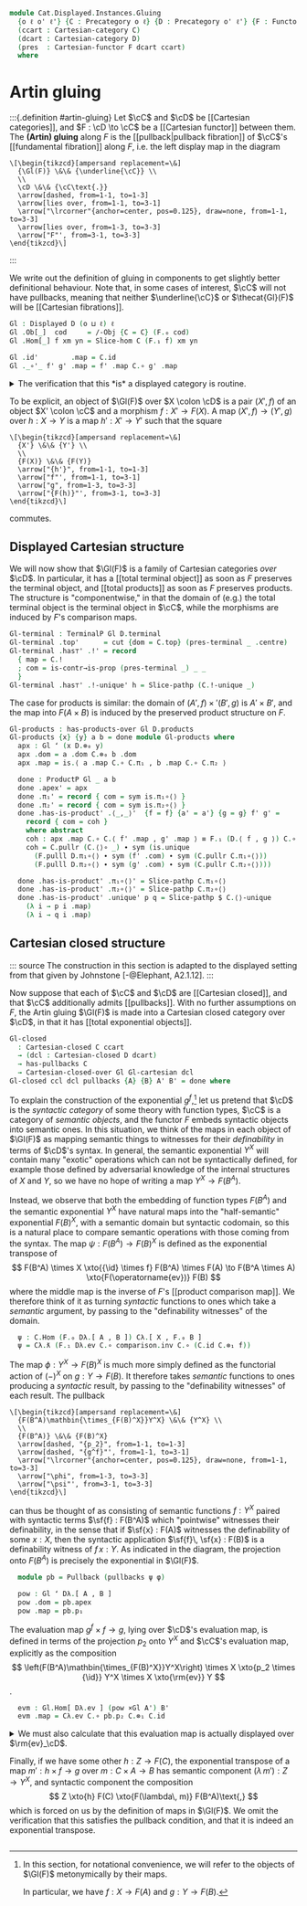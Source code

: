 <!--
```agda
open import Cat.Displayed.Diagram.Total.Exponential
open import Cat.Displayed.Diagram.Total.Terminal
open import Cat.Displayed.Diagram.Total.Product
open import Cat.Displayed.Instances.Slice
open import Cat.Diagram.Exponential
open import Cat.Instances.Product
open import Cat.Diagram.Pullback
open import Cat.Diagram.Terminal
open import Cat.Diagram.Product
open import Cat.Instances.Slice
open import Cat.Displayed.Base
open import Cat.Cartesian
open import Cat.Prelude

import Cat.Functor.Bifunctor as Bifunctor
import Cat.Functor.Reasoning as Fr
import Cat.Reasoning

open Cartesian-closed
open is-exponential
open Exponential
open is-product
open Terminal
open Product
```
-->

```agda
module Cat.Displayed.Instances.Gluing
  {o ℓ o' ℓ'} {C : Precategory o ℓ} {D : Precategory o' ℓ'} {F : Functor D C}
  (ccart : Cartesian-category C)
  (dcart : Cartesian-category D)
  (pres  : Cartesian-functor F dcart ccart)
  where
```

# Artin gluing

<!--
```agda
private
  module F  = Fr F
  module C  = Cartesian-category ccart
  module D  = Cartesian-category dcart

open Cartesian-functor pres renaming (module preserved to is)
open /-Obj public

open Displayed
```
-->

:::{.definition #artin-gluing}
Let $\cC$ and $\cD$ be [[Cartesian categories]], and $F : \cD \to \cC$
be a [[Cartesian functor]] between them. The **(Artin) gluing** along
$F$ is the [[pullback|pullback fibration]] of $\cC$'s [[fundamental
fibration]] along $F$, i.e. the left display map in the diagram

~~~{.quiver .attach-above}
\[\begin{tikzcd}[ampersand replacement=\&]
  {\Gl(F)} \&\& {\underline{\cC}} \\
  \\
  \cD \&\& {\cC\text{.}}
  \arrow[dashed, from=1-1, to=1-3]
  \arrow[lies over, from=1-1, to=3-1]
  \arrow["\lrcorner"{anchor=center, pos=0.125}, draw=none, from=1-1, to=3-3]
  \arrow[lies over, from=1-3, to=3-3]
  \arrow["F"', from=3-1, to=3-3]
\end{tikzcd}\]
~~~
:::

We write out the definition of gluing in components to get slightly
better definitional behaviour. Note that, in some cases of interest,
$\cC$ will not have pullbacks, meaning that neither $\underline{\cC}$ or
$\thecat{Gl}(F)$ will be [[Cartesian fibrations]].

```agda
Gl : Displayed D (o ⊔ ℓ) ℓ
Gl .Ob[_]  cod     = /-Obj {C = C} (F.₀ cod)
Gl .Hom[_] f xm yn = Slice-hom C (F.₁ f) xm yn

Gl .id'        .map = C.id
Gl ._∘'_ f' g' .map = f' .map C.∘ g' .map
```

<details>
<summary>The verification that this *is* a displayed category is
routine.</summary>

```agda
Gl .Hom[_]-set f x y = hlevel 2

Gl .id' .com = C.elimr refl ∙ C.introl F.F-id
Gl ._∘'_ {x = x} {y} {z} {f} {g} f' g' .com =
  z .map C.∘ f' .map C.∘ g' .map ≡⟨ C.pulll (f' .com) ⟩
  (F.₁ f C.∘ y .map) C.∘ g' .map ≡⟨ C.pullr (g' .com) ⟩
  F.₁ f C.∘ F.₁ g C.∘ x .map     ≡⟨ F.pulll refl ⟩
  F.₁ (f D.∘ g) C.∘ x .map       ∎

Gl .idr'   f     = Slice-pathp (C.idr (f .map))
Gl .idl'   f     = Slice-pathp (C.idl (f .map))
Gl .assoc' f g h = Slice-pathp (C.assoc (f .map) (g .map) (h .map))
```

</details>

<!--
```agda
module Gl = Displayed Gl

open is-terminal-over
open TerminalP
```
-->

To be explicit, an object of $\Gl(F)$ over $X \colon \cD$ is a pair
$(X', f)$ of an object $X' \colon \cC$ and a morphism $f : X' \to F(X)$.
A map $(X', f) \to (Y', g)$ over $h : X \to Y$ is a map $h' : X' \to Y'$
such that the square

~~~{.quiver .attach-around}
\[\begin{tikzcd}[ampersand replacement=\&]
  {X'} \&\& {Y'} \\
  \\
  {F(X)} \&\& {F(Y)}
  \arrow["{h'}", from=1-1, to=1-3]
  \arrow["f"', from=1-1, to=3-1]
  \arrow["g", from=1-3, to=3-3]
  \arrow["{F(h)}"', from=3-1, to=3-3]
\end{tikzcd}\]
~~~

commutes.

## Displayed Cartesian structure

We will now show that $\Gl(F)$ is a family of Cartesian categories
*over* $\cD$. In particular, it has a [[total terminal object]] as soon
as $F$ preserves the terminal object, and [[total products]] as soon as
$F$ preserves products. The structure is "componentwise," in that the
domain of (e.g.) the total terminal object is the terminal object in
$\cC$, while the morphisms are induced by $F$'s comparison maps.

```agda
Gl-terminal : TerminalP Gl D.terminal
Gl-terminal .top'      = cut {dom = C.top} (pres-terminal _ .centre)
Gl-terminal .has⊤' .!' = record
  { map = C.!
  ; com = is-contr→is-prop (pres-terminal _) _ _
  }
Gl-terminal .has⊤' .!-unique' h = Slice-pathp (C.!-unique _)
```

<!--
```agda
open is-product-over
open ProductP
```
-->

The case for products is similar: the domain of $(A', f) \times' (B',
g)$ is $A' \times B'$, and the map into $F(A \times B)$ is induced by
the preserved product structure on $F$.

```agda
Gl-products : has-products-over Gl D.products
Gl-products {x} {y} a b = done module Gl-products where
  apx : Gl ʻ (x D.⊗₀ y)
  apx .dom = a .dom C.⊗₀ b .dom
  apx .map = is.⟨ a .map C.∘ C.π₁ , b .map C.∘ C.π₂ ⟩

  done : ProductP Gl _ a b
  done .apex' = apx
  done .π₁' = record { com = sym is.π₁∘⟨⟩ }
  done .π₂' = record { com = sym is.π₂∘⟨⟩ }
  done .has-is-product' .⟨_,_⟩'  {f = f} {a' = a'} {g = g} f' g' =
    record { com = coh }
    where abstract
    coh : apx .map C.∘ C.⟨ f' .map , g' .map ⟩ ≡ F.₁ (D.⟨ f , g ⟩) C.∘ a' .map
    coh = C.pullr (C.⟨⟩∘ _) ∙ sym (is.unique
      (F.pulll D.π₁∘⟨⟩ ∙ sym (f' .com) ∙ sym (C.pullr C.π₁∘⟨⟩))
      (F.pulll D.π₂∘⟨⟩ ∙ sym (g' .com) ∙ sym (C.pullr C.π₂∘⟨⟩)))

  done .has-is-product' .π₁∘⟨⟩' = Slice-pathp C.π₁∘⟨⟩
  done .has-is-product' .π₂∘⟨⟩' = Slice-pathp C.π₂∘⟨⟩
  done .has-is-product' .unique' p q = Slice-pathp $ C.⟨⟩-unique
    (λ i → p i .map)
    (λ i → q i .map)
```

<!--
```agda
open Gl-products renaming (apx to _×Gl_) using () public
open Cartesian-over

Gl-cartesian : Cartesian-over Gl dcart
Gl-cartesian .terminal' = Gl-terminal
Gl-cartesian .products' = Gl-products
```
-->

## Cartesian closed structure

::: source
The construction in this section is adapted to the displayed setting
from that given by Johnstone [-@Elephant, A2.1.12].
:::

Now suppose that each of $\cC$ and $\cD$ are [[Cartesian closed]], and
that $\cC$ additionally admits [[pullbacks]]. With no further
assumptions on $F$, the Artin gluing $\Gl(F)$ is made into a Cartesian
closed category over $\cD$, in that it has [[total exponential
objects]].

```agda
Gl-closed
  : Cartesian-closed C ccart
  → (dcl : Cartesian-closed D dcart)
  → has-pullbacks C
  → Cartesian-closed-over Gl Gl-cartesian dcl
Gl-closed ccl dcl pullbacks {A} {B} A' B' = done where
```

<!--
```agda
  module Cλ = Cartesian-closed ccl
  module Dλ = Cartesian-closed dcl

  open is-exponential-over
  open ExponentialP

  open /-Obj A' renaming (dom to X ; map to f)
  open /-Obj B' renaming (dom to Y ; map to g)
```
-->

To explain the construction of the exponential $g^f,$[^shorthand] let us
pretend that $\cD$ is the *syntactic category* of some theory with
function types, $\cC$ is a category of *semantic objects*, and the
functor $F$ embeds syntactic objects into semantic ones. In this
situation, we think of the maps in each object of $\Gl(F)$ as mapping
semantic things to witnesses for their *definability* in terms of
$\cD$'s syntax. In general, the semantic exponential $Y^X$ will contain
many "exotic" operations which can not be syntactically defined, for
example those defined by adversarial knowledge of the internal
structures of $X$ and $Y$, so we have no hope of writing a map $Y^X \to
F(B^A)$.

[^shorthand]:
    In this section, for notational convenience, we will refer to the
    objects of $\Gl(F)$ metonymically by their maps.

    In particular, we have $f : X \to F(A)$ and $g : Y \to F(B)$.

Instead, we observe that both the embedding of function types $F(B^A)$
and the semantic exponential $Y^X$ have natural maps into the
"half-semantic" exponential $F(B)^X$, with a semantic domain but
syntactic codomain, so this is a natural place to compare semantic
operations with those coming from the syntax. The map $\psi : F(B^A) \to
F(B)^X$ is defined as the exponential transpose of
$$
F(B^A) \times X
  \xto{{\id} \times f}       F(B^A) \times F(A)
  \to                        F(B^A \times A)
  \xto{F(\operatorname{ev})} F(B)
$$
where the middle map is the inverse of $F$'s [[product comparison map]].
We therefore think of it as turning *syntactic* functions to ones which
take a *semantic* argument, by passing to the "definability witnesses"
of the domain.

```agda
  ψ : C.Hom (F.₀ Dλ.[ A , B ]) Cλ.[ X , F.₀ B ]
  ψ = Cλ.ƛ (F.₁ Dλ.ev C.∘ comparison.inv C.∘ (C.id C.⊗₁ f))
```

The map $\phi : Y^X \to F(B)^X$ is much more simply defined as the
functorial action of $(-)^X$ on $g : Y \to F(B)$. It therefore takes
*semantic* functions to ones producing a *syntactic* result, by passing
to the "definability witnesses" of each result. The pullback

~~~{.quiver .attach-around}
\[\begin{tikzcd}[ampersand replacement=\&]
  {F(B^A)\mathbin{\times_{F(B)^X}}Y^X} \&\& {Y^X} \\
  \\
  {F(B^A)} \&\& {F(B)^X}
  \arrow[dashed, "{p_2}", from=1-1, to=1-3]
  \arrow[dashed, "{g^f}"', from=1-1, to=3-1]
  \arrow["\lrcorner"{anchor=center, pos=0.125}, draw=none, from=1-1, to=3-3]
  \arrow["\phi", from=1-3, to=3-3]
  \arrow["\psi"', from=3-1, to=3-3]
\end{tikzcd}\]
~~~

can thus be thought of as consisting of semantic functions $f : Y^X$
paired with syntactic terms $\sf{f} : F(B^A)$ which "pointwise"
witnesses their definability, in the sense that if $\sf{x} : F(A)$
witnesses the definability of some $x : X$, then the syntactic
application $\sf{f}\, \sf{x} : F(B)$ is a definability witness of $f\, x
: Y$. As indicated in the diagram, the projection onto $F(B^A)$ is
precisely the exponential in $\Gl(F)$.

<!--
```agda
  φ : C.Hom Cλ.[ X , Y ] Cλ.[ X , F.₀ B ]
  φ = Cλ.ƛ (g C.∘ Cλ.ev)
```
-->

```agda
  module pb = Pullback (pullbacks ψ φ)

  pow : Gl ʻ Dλ.[ A , B ]
  pow .dom = pb.apex
  pow .map = pb.p₁
```

The evaluation map $g^f \times f \to g$, lying over $\cD$'s evaluation
map, is defined in terms of the projection $p_2$ onto $Y^X$ and $\cC$'s
evaluation map, explicitly as the composition
$$
\left(F(B^A)\mathbin{\times_{F(B)^X}}Y^X\right) \times X
  \xto{p_2 \times {\id}} Y^X \times X
  \xto{\rm{ev}} Y
$$.

```agda
  evm : Gl.Hom[ Dλ.ev ] (pow ×Gl A') B'
  evm .map = Cλ.ev C.∘ pb.p₂ C.⊗₁ C.id
```

<details>
<summary>We must also calculate that this evaluation map is actually
displayed over $\rm{ev}_\cD$.

Finally, if we have some other $h : Z \to F(C)$, the exponential
transpose of a map $m' : h \times f \to g$ over $m : C \times A \to B$
has semantic component $(\lambda\, m') : Z \to Y^X$, and syntactic
component the composition
$$
Z \xto{h} F(C) \xto{F(\lambda\, m)} F(B^A)\text{,}
$$
which is forced on us by the definition of maps in $\Gl(F)$. We omit the
verification that this satisfies the pullback condition, and that it is
indeed an exponential transpose.
</summary>

```agda
  evm .com = Equiv.injective (_ , Cλ.lambda-is-equiv) $
    Cλ.ƛ (g C.∘ Cλ.ev C.∘ (pb.p₂ C.⊗₁ C.id))
      ≡⟨ ap Cλ.ƛ (C.pulll refl) ⟩
    Cλ.ƛ ((g C.∘ Cλ.ev) C.∘ (pb.p₂ C.⊗₁ C.id))
      ≡⟨ Cλ.ƛ-∘' _ _ _ ⟩
    Cλ.ƛ (Cλ.ev C.∘ (C.id C.⊗₁ C.id)) C.∘ Cλ.ƛ (g C.∘ Cλ.ev) C.∘ pb.p₂
      ≡⟨ C.eliml (ap Cλ.ƛ (C.elimr (C.×-functor .Functor.F-id)) ∙ Cλ.lambda-ev) ⟩
    Cλ.ƛ (g C.∘ Cλ.ev) C.∘ pb.p₂
      ≡⟨ sym pb.square ⟩
    Cλ.ƛ (F.₁ Dλ.ev C.∘ comparison.inv C.∘ (C.id C.⊗₁ f)) C.∘ pb.p₁
      ≡˘⟨ Cλ.ƛ-∘-idr _ _ ⟩
    Cλ.ƛ ((F.₁ Dλ.ev C.∘ comparison.inv C.∘ (C.id C.⊗₁ f)) C.∘ (pb.p₁ C.⊗₁ C.id))
      ≡⟨ ap Cλ.ƛ (C.pullr (C.pullr (Fr.collapse C.×-functor (C.idl _ ,ₚ C.idr _)))) ⟩
    Cλ.ƛ (F.₁ Dλ.ev C.∘ comparison.inv C.∘ (pb.p₁ C.⊗₁ f))
      ∎

  done : ExponentialP Gl Gl-cartesian _ A' B'
  done .B^A' = pow
  done .ev'  = evm
  done .has-is-exponential' .ƛ' {Γ' = Γ} {m = mβ} m .map = alpha module alpha where
    abstract
      coh : ψ C.∘ F.₁ (Dλ.ƛ mβ) C.∘ Γ .map ≡ φ C.∘ Cλ.ƛ (m .map)
      coh = Equiv.injective₂ (Equiv.inverse (_ , Cλ.lambda-is-equiv))
        (
          Cλ.unlambda (Cλ.ƛ (F.₁ Dλ.ev C.∘ comparison.inv C.∘ (C.id C.⊗₁ f)) C.∘ F.₁ (Dλ.ƛ mβ) C.∘ Γ .map)
            ≡⟨ Cλ.unlambda-∘ _ _ ⟩
          Cλ.unlambda (Cλ.ƛ (F.₁ Dλ.ev C.∘ comparison.inv C.∘ (C.id C.⊗₁ f))) C.∘ ((F.₁ (Dλ.ƛ mβ) C.∘ Γ .map) C.⊗₁ C.id)
            ≡⟨ C.pushl (Cλ.commutes _) ⟩
          F.₁ Dλ.ev C.∘ (comparison.inv C.∘ (C.id C.⊗₁ f)) C.∘ ((F.₁ (Dλ.ƛ mβ) C.∘ Γ .map) C.⊗₁ C.id)
            ≡⟨ ap₂ C._∘_ refl (C.pullr (Fr.weave C.×-functor (C.pulll (C.idl _) ,ₚ C.elimr refl ∙ C.introl F.F-id))) ⟩
          F.₁ Dλ.ev C.∘ comparison.inv C.∘ (F.₁ (Dλ.ƛ mβ) C.⊗₁ F.₁ D.id) C.∘ (Γ .map C.⊗₁ f)
            ≡⟨ ap₂ C._∘_ refl (C.extendl (comparison-nat _ _ _)) ⟩
          F.₁ Dλ.ev C.∘ F.₁ (Dλ.ƛ mβ D.⊗₁ D.id) C.∘ comparison.inv C.∘ (Γ .map C.⊗₁ f)
            ≡⟨ C.pulll (F.collapse (Dλ.commutes _)) ⟩
          F.₁ mβ C.∘ comparison.inv C.∘ (Γ .map C.⊗₁ f)
            ≡˘⟨ m .com ⟩
          g C.∘ m .map ∎)
        (
          Cλ.unlambda (Cλ.ƛ (g C.∘ Cλ.ev) C.∘ Cλ.ƛ (m .map))
            ≡⟨ Cλ.unlambda-∘ _ _ ⟩
          Cλ.unlambda (Cλ.ƛ (g C.∘ Cλ.ev)) C.∘ (Cλ.ƛ (m .map) C.⊗₁ C.id)
            ≡⟨ C.pushl (Cλ.commutes _) ⟩
          g C.∘ Cλ.unlambda (Cλ.ƛ (m .map))
            ≡⟨ ap₂ C._∘_ refl (Cλ.commutes _) ⟩
          g C.∘ m .map ∎)

    alpha = pb.universal {p₁' = F.₁ (Dλ.ƛ mβ) C.∘ Γ .map} {p₂' = Cλ.ƛ (m .map)} coh

  done .has-is-exponential' .ƛ' m .com = pb.p₁∘universal
  done .has-is-exponential' .commutes' m = Slice-pathp comm1 where abstract
    comm1 : (Cλ.ev C.∘ (pb.p₂ C.⊗₁ C.id)) C.∘ (alpha.alpha m C.⊗₁ C.id) ≡ m .map
    comm1 = C.pullr (sym (Bifunctor.first∘first C.×-functor))
          ∙∙ ap (Cλ.ev C.∘_) (ap₂ C._⊗₁_ pb.p₂∘universal refl)
          ∙∙ Cλ.commutes _

  done .has-is-exponential' .unique' {Γ' = Γ} {m = mβ} {m'β} {p} {m' = m} m' q =
    Slice-pathp (pb.unique coh₁ coh₂)
    where

    coh₁ : pb.p₁ C.∘ m' .map ≡ F.₁ (Dλ.ƛ mβ) C.∘ Γ .map
    coh₁ =
      pb.p₁ C.∘ m' .map
        ≡⟨ m' .com ⟩
      F.₁ (m'β) C.∘ Γ .map
        ≡⟨ ap₂ C._∘_ (ap F.₁ (Dλ.unique _ p)) refl ⟩
      F.₁ (Dλ.ƛ mβ) C.∘ Γ .map
        ∎

    coh₂ : pb.p₂ C.∘ m' .map ≡ Cλ.ƛ (m .map)
    coh₂ = Cλ.unique _ $
      Cλ.ev C.∘ (pb.p₂ C.∘ m' .map) C.⊗₁ C.id
        ≡⟨ ap₂ C._∘_ refl (Bifunctor.first∘first C.×-functor) ⟩
      Cλ.ev C.∘ pb.p₂ C.⊗₁ C.id C.∘ m' .map C.⊗₁ C.id
        ≡⟨ C.pulll refl ∙ (λ i → q i .map) ⟩
      m .map
        ∎
```

</details>
